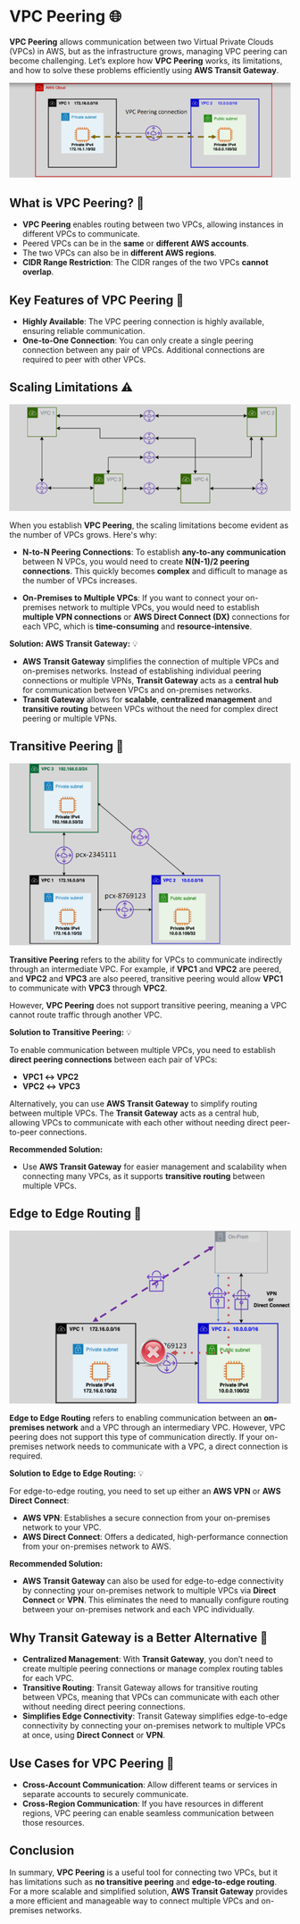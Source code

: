 # **VPC Peering** 🌐

**VPC Peering** allows communication between two Virtual Private Clouds (VPCs) in AWS, but as the infrastructure grows, managing VPC peering can become challenging. Let’s explore how **VPC Peering** works, its limitations, and how to solve these problems efficiently using **AWS Transit Gateway**.

![vpc-peering](images/vpc-peering.png)

## **What is VPC Peering?** 🔄

- **VPC Peering** enables routing between two VPCs, allowing instances in different VPCs to communicate.
- Peered VPCs can be in the **same** or **different AWS accounts**.
- The two VPCs can also be in **different AWS regions**.
- **CIDR Range Restriction**: The CIDR ranges of the two VPCs **cannot overlap**.

## **Key Features of VPC Peering** 🔑

- **Highly Available**: The VPC peering connection is highly available, ensuring reliable communication.
- **One-to-One Connection**: You can only create a single peering connection between any pair of VPCs. Additional connections are required to peer with other VPCs.

## **Scaling Limitations** ⚠️

![vpc-peering-scaling-limitation](images/vpc-peering-scaling-limitation.png)

When you establish **VPC Peering**, the scaling limitations become evident as the number of VPCs grows. Here's why:

- **N-to-N Peering Connections**: To establish **any-to-any communication** between N VPCs, you would need to create **N(N-1)/2 peering connections**. This quickly becomes **complex** and difficult to manage as the number of VPCs increases.

- **On-Premises to Multiple VPCs**: If you want to connect your on-premises network to multiple VPCs, you would need to establish **multiple VPN connections** or **AWS Direct Connect (DX)** connections for each VPC, which is **time-consuming** and **resource-intensive**.

**Solution: AWS Transit Gateway:** 💡

- **AWS Transit Gateway** simplifies the connection of multiple VPCs and on-premises networks. Instead of establishing individual peering connections or multiple VPNs, **Transit Gateway** acts as a **central hub** for communication between VPCs and on-premises networks.
- **Transit Gateway** allows for **scalable**, **centralized management** and **transitive routing** between VPCs without the need for complex direct peering or multiple VPNs.

## **Transitive Peering** 🚫

![vpc-transitive-peering-problem](images/vpc-transitive-peering-problem.png)

**Transitive Peering** refers to the ability for VPCs to communicate indirectly through an intermediate VPC. For example, if **VPC1** and **VPC2** are peered, and **VPC2** and **VPC3** are also peered, transitive peering would allow **VPC1** to communicate with **VPC3** through **VPC2**.

However, **VPC Peering** does not support transitive peering, meaning a VPC cannot route traffic through another VPC.

**Solution to Transitive Peering:** 💡

To enable communication between multiple VPCs, you need to establish **direct peering connections** between each pair of VPCs:

- **VPC1 ↔ VPC2**
- **VPC2 ↔ VPC3**

Alternatively, you can use **AWS Transit Gateway** to simplify routing between multiple VPCs. The **Transit Gateway** acts as a central hub, allowing VPCs to communicate with each other without needing direct peer-to-peer connections.

**Recommended Solution:**

- Use **AWS Transit Gateway** for easier management and scalability when connecting many VPCs, as it supports **transitive routing** between multiple VPCs.

## **Edge to Edge Routing** 🚫

![vpc-peering-edge-to-edge-routing-problem](images/vpc-peering-edge-to-edge-routing-problem.png)

**Edge to Edge Routing** refers to enabling communication between an **on-premises network** and a VPC through an intermediary VPC. However, VPC peering does not support this type of communication directly. If your on-premises network needs to communicate with a VPC, a direct connection is required.

**Solution to Edge to Edge Routing:** 💡

For edge-to-edge routing, you need to set up either an **AWS VPN** or **AWS Direct Connect**:

- **AWS VPN**: Establishes a secure connection from your on-premises network to your VPC.
- **AWS Direct Connect**: Offers a dedicated, high-performance connection from your on-premises network to AWS.

**Recommended Solution:**

- **AWS Transit Gateway** can also be used for edge-to-edge connectivity by connecting your on-premises network to multiple VPCs via **Direct Connect** or **VPN**. This eliminates the need to manually configure routing between your on-premises network and each VPC individually.

## **Why Transit Gateway is a Better Alternative** 🚀

- **Centralized Management**: With **Transit Gateway**, you don’t need to create multiple peering connections or manage complex routing tables for each VPC.
- **Transitive Routing**: Transit Gateway allows for transitive routing between VPCs, meaning that VPCs can communicate with each other without needing direct peering connections.
- **Simplifies Edge Connectivity**: Transit Gateway simplifies edge-to-edge connectivity by connecting your on-premises network to multiple VPCs at once, using **Direct Connect** or **VPN**.

## **Use Cases for VPC Peering** 🎯

- **Cross-Account Communication**: Allow different teams or services in separate accounts to securely communicate.
- **Cross-Region Communication**: If you have resources in different regions, VPC peering can enable seamless communication between those resources.

## **Conclusion**

In summary, **VPC Peering** is a useful tool for connecting two VPCs, but it has limitations such as **no transitive peering** and **edge-to-edge routing**. For a more scalable and simplified solution, **AWS Transit Gateway** provides a more efficient and manageable way to connect multiple VPCs and on-premises networks.
